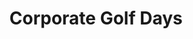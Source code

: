 ---
image: /img/hero_small.png
templateKey: corporate
title: Corporate Golf Days
paragraph1: >-
  Golf & Co. is the only specialised Golf Themed Tourism and Events compnay based in Dubai that offers Bespoke Packages, Golf Insurance and Corporate Golf events across the Middle East region and beyond.
paragraph2: >-
  Lorem ipsum dolor sit amet, consectetur adipiscing elit, sed do eiusmod tempor incididunt ut labore et dolore magna aliqua. Ut enim ad minim veniam, quis nostrud exercitation ullamco laboris nisi ut aliquip ex ea commodo consequat. Duis aute irure dolor in reprehenderit in voluptate velit esse cillum dolore eu fugiat nulla pariatur. Excepteur sint occaecat cupidatat non proident, sunt in culpa qui officia deserunt mollit anim id est laborum.
heading1: >-
  Golf Themed Team Building Activities
paragraph3: >-
  Lorem ipsum dolor sit amet, consectetur adipiscing elit, sed do eiusmod tempor incididunt ut labore et dolore magna aliqua
paragraph4: >-
  Ut enim ad minim veniam, quis nostrud exercitation ullamco laboris nisi ut aliquip ex ea commodo consequat.
sendEnquiry: >-
  SEND ENQUIRY
---